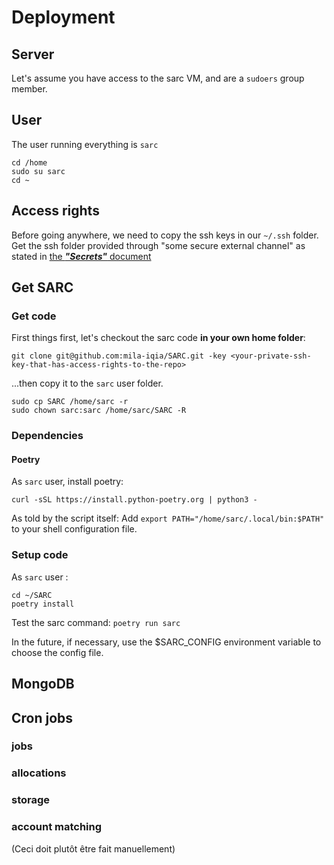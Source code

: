 # Deployment

## Server

Let's assume you have access to the sarc VM, and are a `sudoers` group member.

## User

The user running everything is `sarc`

```
cd /home
sudo su sarc
cd ~
```

## Access rights

Before going anywhere, we need to copy the ssh keys in our `~/.ssh` folder.
Get the ssh folder provided through "some secure external channel" as stated in [the ***"Secrets"*** document](secrets.md)

## Get SARC


### Get code

First things first, let's checkout the sarc code **in your own home folder**:

```
git clone git@github.com:mila-iqia/SARC.git -key <your-private-ssh-key-that-has-access-rights-to-the-repo>
```

...then copy it to the `sarc` user folder.

```
sudo cp SARC /home/sarc -r
sudo chown sarc:sarc /home/sarc/SARC -R
```
### Dependencies
#### Poetry


As `sarc` user, install poetry:
```
curl -sSL https://install.python-poetry.org | python3 -
```

As told by the script itself: Add `export PATH="/home/sarc/.local/bin:$PATH"` to your shell configuration file.

### Setup code

As `sarc` user :

```
cd ~/SARC
poetry install
```

Test the sarc command: `poetry run sarc`

In the future, if necessary, use the $SARC_CONFIG environment variable to choose the config file.

## MongoDB

## Cron jobs

### jobs
### allocations
### storage
### account matching
(Ceci doit plutôt être fait manuellement)

